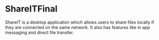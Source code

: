 # ShareITFinal
ShareIT is a desktop application which allows users to share files locally if they are connected on the same network. It also has features like in app messaging and direct file transfer.
